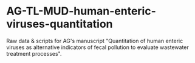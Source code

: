 # AG-TL-MUD-human-enteric-viruses-quantitation
Raw data &amp; scripts for AG's manuscript "Quantitation of human enteric viruses as alternative indicators of fecal pollution to evaluate wastewater treatment processes".
